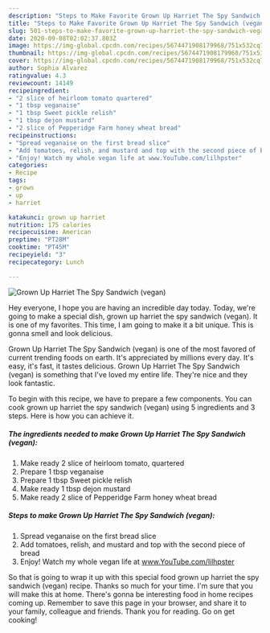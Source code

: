 ```yaml
---
description: "Steps to Make Favorite Grown Up Harriet The Spy Sandwich (vegan)"
title: "Steps to Make Favorite Grown Up Harriet The Spy Sandwich (vegan)"
slug: 501-steps-to-make-favorite-grown-up-harriet-the-spy-sandwich-vegan
date: 2020-09-08T02:02:37.803Z
image: https://img-global.cpcdn.com/recipes/5674471908179968/751x532cq70/grown-up-harriet-the-spy-sandwich-vegan-recipe-main-photo.jpg
thumbnail: https://img-global.cpcdn.com/recipes/5674471908179968/751x532cq70/grown-up-harriet-the-spy-sandwich-vegan-recipe-main-photo.jpg
cover: https://img-global.cpcdn.com/recipes/5674471908179968/751x532cq70/grown-up-harriet-the-spy-sandwich-vegan-recipe-main-photo.jpg
author: Sophia Alvarez
ratingvalue: 4.3
reviewcount: 14149
recipeingredient:
- "2 slice of heirloom tomato quartered"
- "1 tbsp veganaise"
- "1 tbsp Sweet pickle relish"
- "1 tbsp dejon mustard"
- "2 slice of Pepperidge Farm honey wheat bread"
recipeinstructions:
- "Spread veganaise on the first bread slice"
- "Add tomatoes, relish, and mustard and top with the second piece of bread"
- "Enjoy! Watch my whole vegan life at www.YouTube.com/lilhpster"
categories:
- Recipe
tags:
- grown
- up
- harriet

katakunci: grown up harriet 
nutrition: 175 calories
recipecuisine: American
preptime: "PT28M"
cooktime: "PT45M"
recipeyield: "3"
recipecategory: Lunch

---
```



![Grown Up Harriet The Spy Sandwich (vegan)](https://img-global.cpcdn.com/recipes/5674471908179968/751x532cq70/grown-up-harriet-the-spy-sandwich-vegan-recipe-main-photo.jpg)

Hey everyone, I hope you are having an incredible day today. Today, we're going to make a special dish, grown up harriet the spy sandwich (vegan). It is one of my favorites. This time, I am going to make it a bit unique. This is gonna smell and look delicious.

Grown Up Harriet The Spy Sandwich (vegan) is one of the most favored of current trending foods on earth. It's appreciated by millions every day. It's easy, it's fast, it tastes delicious. Grown Up Harriet The Spy Sandwich (vegan) is something that I've loved my entire life. They're nice and they look fantastic.




To begin with this recipe, we have to prepare a few components. You can cook grown up harriet the spy sandwich (vegan) using 5 ingredients and 3 steps. Here is how you can achieve it.

<!--inarticleads1-->

##### The ingredients needed to make Grown Up Harriet The Spy Sandwich (vegan):

1. Make ready 2 slice of heirloom tomato, quartered
1. Prepare 1 tbsp veganaise
1. Prepare 1 tbsp Sweet pickle relish
1. Make ready 1 tbsp dejon mustard
1. Make ready 2 slice of Pepperidge Farm honey wheat bread




<!--inarticleads2-->

##### Steps to make Grown Up Harriet The Spy Sandwich (vegan):

1. Spread veganaise on the first bread slice
1. Add tomatoes, relish, and mustard and top with the second piece of bread
1. Enjoy! Watch my whole vegan life at www.YouTube.com/lilhpster




So that is going to wrap it up with this special food grown up harriet the spy sandwich (vegan) recipe. Thanks so much for your time. I'm sure that you will make this at home. There's gonna be interesting food in home recipes coming up. Remember to save this page in your browser, and share it to your family, colleague and friends. Thank you for reading. Go on get cooking!
